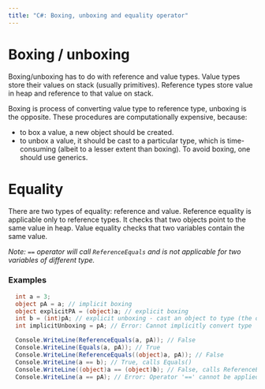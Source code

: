 ```yaml
---
title: "C#: Boxing, unboxing and equality operator"
---
```


# Boxing / unboxing

Boxing/unboxing has to do with reference and value types. Value types store their values on
stack (usually primitives). Reference types store value in heap and reference to that value on
stack.

Boxing is process of converting value type to reference type, unboxing is
the opposite. These procedures are computationally expensive, because:

* to box a value, a new object should be created.
* to unbox a value, it should be cast to a particular type, which is time-consuming (albeit to a
  lesser extent than boxing). To avoid boxing, one
  should use generics.

# Equality

There are two types of equality: reference and value.
Reference equality is applicable only to reference types.
It checks that two objects point to the same value in heap.
Value equality checks that two variables contain the same value.

*Note: `==` operator will call `ReferenceEquals` and is not applicable for two variables of
different type.*

### Examples

```C#
  int a = 3;
  object pA = a; // implicit boxing
  object explicitPA = (object)a; // explicit boxing
  int b = (int)pA; // explicit unboxing - cast an object to type (the only possible way)
  int implicitUnboxing = pA; // Error: Cannot implicitly convert type 'object' to 'int'

  Console.WriteLine(ReferenceEquals(a, pA)); // False
  Console.WriteLine(Equals(a, pA)); // True
  Console.WriteLine(ReferenceEquals((object)a, pA)); // False
  Console.WriteLine(a == b); // True, calls Equals()
  Console.WriteLine((object)a == (object)b); // False, calls ReferenceEquals()
  Console.WriteLine(a == pA); // Error: Operator '==' cannot be applied to operands if type 'int' and 'object'
```